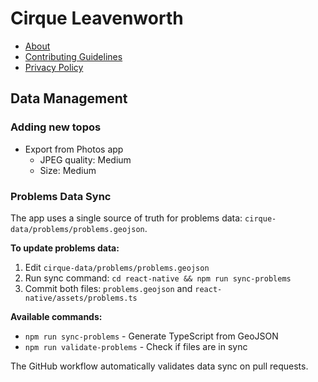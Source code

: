 # Cirque Leavenworth

- [About](About.md)
- [Contributing Guidelines](Contributing.md)
- [Privacy Policy](Privacy_Policy.md)

## Data Management

### Adding new topos
- Export from Photos app
  - JPEG quality: Medium
  - Size: Medium

### Problems Data Sync

The app uses a single source of truth for problems data: `cirque-data/problems/problems.geojson`. 

**To update problems data:**

1. Edit `cirque-data/problems/problems.geojson`
2. Run sync command: `cd react-native && npm run sync-problems`
3. Commit both files: `problems.geojson` and `react-native/assets/problems.ts`

**Available commands:**
- `npm run sync-problems` - Generate TypeScript from GeoJSON
- `npm run validate-problems` - Check if files are in sync

The GitHub workflow automatically validates data sync on pull requests.
